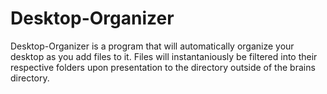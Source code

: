 # Desktop-Organizer

Desktop-Organizer is a program that will automatically organize your desktop as you add files to it. Files will instantaniously be filtered into their respective folders upon presentation to the directory outside of the brains directory.
